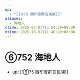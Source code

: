 ```yaml
---
up:
  - "[[⑥75 西印度群岛民族]]"
aliases:
  - 海地人
ctime: 2025-03-01T13:54:39+08:00
mtime: 2025-10-01T11:40:29+08:00
---
```


# ⑥752 海地人

- up: [[⑥75 西印度群岛民族]]
